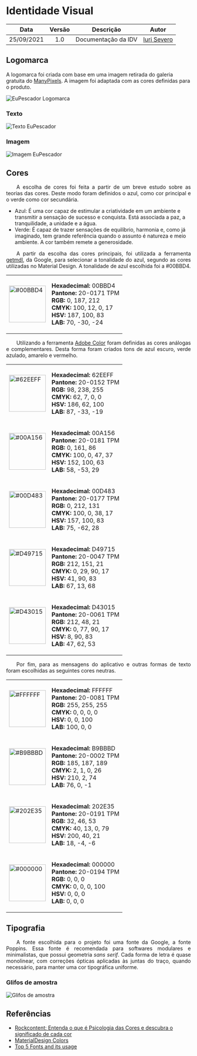 # Identidade Visual

|    Data    | Versão | Descrição | Autor |
| :---: | :----: | :--: | :---: |
| 25/09/2021 | 1.0 | Documentação da IDV | [Iuri Severo](https://github.com/iurisevero)|

## Logomarca

A logomarca foi criada com base em uma imagem retirada do galeria gratuita do [ManyPixels](https://www.manypixels.co/gallery). A imagem foi adaptada com as cores definidas para o produto.

![EuPescador Logomarca](../Assets/Images/VID/EuPescadorIcon.png)

### Texto

![Texto EuPescador](../Assets/Images/VID/EuPescadorText.png)

### Imagem

![Imagem EuPescador](../Assets/Images/VID/EuPescadorImg.png)

## Cores

<p align="justify">&emsp;&emsp;A escolha de cores foi feita a partir de um breve estudo sobre as teorias das cores. Deste modo foram definidos o azul, como cor principal e o verde como cor secundária.</p>

* Azul: É uma cor capaz de estimular a criatividade em um ambiente e transmitir a sensação de sucesso e conquista. Está associada a paz, a tranquilidade, a unidade e a água.
* Verde: É capaz de trazer sensações de equilíbrio, harmonia e, como já imaginado, tem grande referência quando o assunto é natureza e meio ambiente. A cor também remete a generosidade.

<p align="justify">&emsp;&emsp;A partir da escolha das cores principais, foi utilizada a ferramenta <a href="https://getmdl.io/customize/index.html">getmdl</a>, da Google, para selecionar a tonalidade do azul, segundo as cores utilizadas no Material Design. A tonalidade de azul escolhida foi a #00BBD4.</p>

<table align="center">
    <tr>
        <td>
            <img src="https://www.colorhexa.com/00BBD4.png" alt="#00BBD4" width="100" lenght="100"/>
        </td>
        <td> 
            <p>
                <b>Hexadecimal: </b> 00BBD4 </br>
                <b>Pantone: </b> 20-0171 TPM </br>
                <b>RGB: </b> 0, 187, 212 </br>
                <b>CMYK: </b> 100, 12, 0, 17 </br>
                <b>HSV: </b> 187, 100, 83 </br>
                <b>LAB: </b> 70, -30, -24 </br>
            </p>
        </td> 
    </tr>
</table>


<p align="justify">&emsp;&emsp;Utilizando a ferramenta <a href="https://color.adobe.com/pt/create/color-wheel">Adobe Color</a> foram definidas as cores análogas e complementares. Desta forma foram criados tons de azul escuro, verde azulado, amarelo e vermelho.</p>

<table align="center">
    <tr>
        <td>
            <img src="https://www.colorhexa.com/62EEFF.png" alt="#62EEFF" width="100" lenght="100"/>
        </td>
        <td> 
            <p>
                <b>Hexadecimal: </b> 62EEFF </br>
                <b>Pantone: </b> 20-0152 TPM </br>
                <b>RGB: </b> 98, 238, 255 </br>
                <b>CMYK: </b> 62, 7, 0, 0 </br>
                <b>HSV: </b> 186, 62, 100 </br>
                <b>LAB: </b> 87, -33, -19 </br>
            </p>
        </td> 
    </tr>
    <tr>
        <td>
            <img src="https://www.colorhexa.com/00A156.png" alt="#00A156" width="100" lenght="100"/>
        </td>
        <td> 
            <p>
                <b>Hexadecimal: </b> 00A156 </br>
                <b>Pantone: </b> 20-0181 TPM </br>
                <b>RGB: </b> 0, 161, 86 </br>
                <b>CMYK: </b> 100, 0, 47, 37 </br>
                <b>HSV: </b> 152, 100, 63 </br>
                <b>LAB: </b> 58, -53, 29 </br>
            </p>
        </td> 
    </tr>
    <tr>
        <td>
            <img src="https://www.colorhexa.com/00D483.png" alt="#00D483" width="100" lenght="100"/>
        </td>
        <td> 
            <p>
                <b>Hexadecimal: </b> 00D483 </br>
                <b>Pantone: </b> 20-0177 TPM </br>
                <b>RGB: </b> 0, 212, 131 </br>
                <b>CMYK: </b> 100, 0, 38, 17 </br>
                <b>HSV: </b> 157, 100, 83 </br>
                <b>LAB: </b> 75, -62, 28 </br>
            </p>
        </td> 
    </tr>
    <tr>
        <td>
            <img src="https://www.colorhexa.com/D49715.png" alt="#D49715" width="100" lenght="100"/>
        </td>
        <td> 
            <p>
                <b>Hexadecimal: </b> D49715 </br>
                <b>Pantone: </b> 20-0047 TPM </br>
                <b>RGB: </b> 212, 151, 21 </br>
                <b>CMYK: </b> 0, 29, 90, 17 </br>
                <b>HSV: </b> 41, 90, 83 </br>
                <b>LAB: </b> 67, 13, 68 </br>
            </p>
        </td> 
    </tr>
    <tr>
        <td>
            <img src="https://www.colorhexa.com/D43015.png" alt="#D43015" width="100" lenght="100"/>
        </td>
        <td> 
            <p>
                <b>Hexadecimal: </b> D43015 </br>
                <b>Pantone: </b> 20-0061 TPM </br>
                <b>RGB: </b> 212, 48, 21 </br>
                <b>CMYK: </b> 0, 77, 90, 17 </br>
                <b>HSV: </b> 8, 90, 83 </br>
                <b>LAB: </b> 47, 62, 53 </br>
            </p>
        </td> 
    </tr> 
</table>

<p align="justify">&emsp;&emsp;Por fim, para as mensagens do aplicativo e outras formas de texto foram escolhidas as seguintes cores neutras.</p>

<table align="center">
    <tr>
        <td>
            <img src="https://www.colorhexa.com/FFFFFF.png" alt="#FFFFFF" width="100" lenght="100"/>
        </td>
        <td> 
            <p>
                <b>Hexadecimal: </b> FFFFFF </br>
                <b>Pantone: </b> 20-0081 TPM </br>
                <b>RGB: </b> 255, 255, 255 </br>
                <b>CMYK: </b> 0, 0, 0, 0 </br>
                <b>HSV: </b> 0, 0, 100 </br>
                <b>LAB: </b> 100, 0, 0 </br>
            </p>
        </td> 
    </tr>
    <tr>
        <td>
            <img src="https://www.colorhexa.com/B9BBBD.png" alt="#B9BBBD" width="100" lenght="100"/>
        </td>
        <td> 
            <p>
                <b>Hexadecimal: </b> B9BBBD </br>
                <b>Pantone: </b> 20-0002 TPM </br>
                <b>RGB: </b> 185, 187, 189 </br>
                <b>CMYK: </b> 2, 1, 0, 26 </br>
                <b>HSV: </b> 210, 2, 74 </br>
                <b>LAB: </b> 76, 0, -1 </br>
            </p>
        </td> 
    </tr>
    <tr>
        <td>
            <img src="https://www.colorhexa.com/202E35.png" alt="#202E35" width="100" lenght="100"/>
        </td>
        <td> 
            <p>
                <b>Hexadecimal: </b> 202E35 </br>
                <b>Pantone: </b> 20-0191 TPM </br>
                <b>RGB: </b> 32, 46, 53 </br>
                <b>CMYK: </b> 40, 13, 0, 79 </br>
                <b>HSV: </b> 200, 40, 21 </br>
                <b>LAB: </b> 18, -4, -6 </br>
            </p>
        </td> 
    </tr>
    <tr>
        <td>
            <img src="https://www.colorhexa.com/000000.png" alt="#000000" width="100" lenght="100"/>
        </td>
        <td> 
            <p>
                <b>Hexadecimal: </b> 000000 </br>
                <b>Pantone: </b> 20-0194 TPM </br>
                <b>RGB: </b> 0, 0, 0 </br>
                <b>CMYK: </b> 0, 0, 0, 100 </br>
                <b>HSV: </b> 0, 0, 0 </br>
                <b>LAB: </b> 0, 0, 0 </br>
            </p>
        </td> 
    </tr>
</table>

## Tipografia

<p align="justify">&emsp;&emsp;A fonte escolhida para o projeto foi uma fonte da Google, a fonte <a href"https://fonts.google.com/specimen/Poppins">Poppins</a>. Essa fonte é recomendada para softwares modulares e minimalistas, que possui geometria <i>sans serif</i>. Cada forma de letra é quase monolinear, com correções ópticas aplicadas às juntas do traço, quando necessário, para manter uma cor tipográfica uniforme.</p>

### Glifos de amostra 

![Glifos de amostra](../Assets/Images/VID/PoppinsGlyphs.png)

## Referências
* [Rockcontent: Entenda o que é Psicologia das Cores e descubra o significado de cada cor](https://rockcontent.com/br/blog/psicologia-das-cores/)
* [MaterialDesign Colors](https://material.io/design/color/the-color-system.html)
* [Top 5 Fonts and its usage](https://medium.muz.li/top-5-fonts-and-its-usage-39fb616f574b)